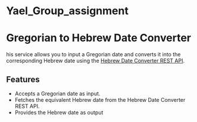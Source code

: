 # Yael_Group_assignment


# Gregorian to Hebrew Date Converter

his service allows you to input a Gregorian date and converts it into the corresponding Hebrew date using the [Hebrew Date Converter REST API](https://www.hebcal.com/home/219/hebrew-date-converter-rest-api).


## Features

- Accepts a Gregorian date as input.
- Fetches the equivalent Hebrew date from the Hebrew Date Converter REST API.
- Provides the Hebrew date as output
